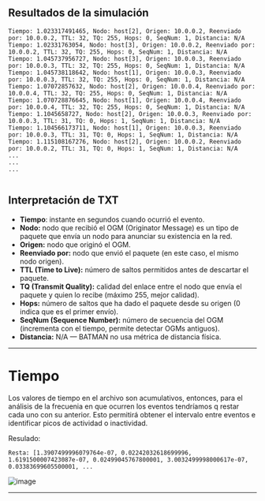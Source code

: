 

## Resultados de la simulación
```
Tiempo: 1.023317491465, Nodo: host[2], Origen: 10.0.0.2, Reenviado por: 10.0.0.2, TTL: 32, TQ: 255, Hops: 0, SeqNum: 1, Distancia: N/A
Tiempo: 1.02331763054, Nodo: host[3], Origen: 10.0.0.2, Reenviado por: 10.0.0.2, TTL: 32, TQ: 255, Hops: 0, SeqNum: 1, Distancia: N/A
Tiempo: 1.045737956727, Nodo: host[3], Origen: 10.0.0.3, Reenviado por: 10.0.0.3, TTL: 32, TQ: 255, Hops: 0, SeqNum: 1, Distancia: N/A
Tiempo: 1.045738118642, Nodo: host[1], Origen: 10.0.0.3, Reenviado por: 10.0.0.3, TTL: 32, TQ: 255, Hops: 0, SeqNum: 1, Distancia: N/A
Tiempo: 1.07072857632, Nodo: host[2], Origen: 10.0.0.4, Reenviado por: 10.0.0.4, TTL: 32, TQ: 255, Hops: 0, SeqNum: 1, Distancia: N/A
Tiempo: 1.070728876645, Nodo: host[1], Origen: 10.0.0.4, Reenviado por: 10.0.0.4, TTL: 32, TQ: 255, Hops: 0, SeqNum: 1, Distancia: N/A
Tiempo: 1.1045658727, Nodo: host[2], Origen: 10.0.0.3, Reenviado por: 10.0.0.3, TTL: 31, TQ: 0, Hops: 1, SeqNum: 1, Distancia: N/A
Tiempo: 1.104566173711, Nodo: host[1], Origen: 10.0.0.3, Reenviado por: 10.0.0.3, TTL: 31, TQ: 0, Hops: 1, SeqNum: 1, Distancia: N/A
Tiempo: 1.115108167276, Nodo: host[2], Origen: 10.0.0.2, Reenviado por: 10.0.0.2, TTL: 31, TQ: 0, Hops: 1, SeqNum: 1, Distancia: N/A
...
...
...


```

## Interpretación de TXT

- **Tiempo**: instante en segundos cuando ocurrió el evento.
- **Nodo:** nodo que recibió el OGM (Originator Message) es un tipo de paquete que envía un nodo para anunciar su existencia en la red. 
- **Origen:** nodo que originó el OGM.
- **Reenviado por:** nodo que envió el paquete (en este caso, el mismo nodo origen).
- **TTL (Time to Live):** número de saltos permitidos antes de descartar el paquete.
- **TQ (Transmit Quality):** calidad del enlace entre el nodo que envía el paquete y quien lo recibe (máximo 255, mejor calidad).
- **Hops:** número de saltos que ha dado el paquete desde su origen (0 indica que es el primer envío).
- **SeqNum (Sequence Number):** número de secuencia del OGM (incrementa con el tiempo, permite detectar OGMs antiguos).
- **Distancia:** N/A — BATMAN no usa métrica de distancia física.

---
# Tiempo

Los valores de tiempo en el archivo son acumulativos, entonces, para el análisis de la frecuenia en que ocurren los eventos tendríamos q restar cada uno con su anterior.
Esto permitirá obtener el intervalo entre eventos e identificar picos de actividad o inactividad.


Resulado: 
```
Resta: [1.3907499996079764e-07, 0.02242032618699996, 1.6191500007423087e-07, 0.02499045767800001, 3.0032499998000617e-07, 0.03383699605500001, ...

```

![image](https://github.com/user-attachments/assets/3a63aa16-5d86-4519-b9b2-9d4ef5a87491)

---
